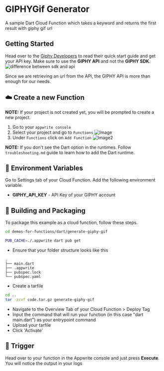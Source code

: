 # GIPHYGif Generator

A sample Dart Cloud Function which takes a keyword and returns the first result with giphy gif url

## Getting Started

Head over to the [Giphy Developers](https://developers.giphy.com/docs/api) to read their quick start guide and get your API key. Make sure to use the **GIPHY API** and not the **GIPHY SDK**.
![difference between sdk and api](https://github.com/2002Bishwajeet/demos-for-functions/blob/feat-implement-generate-giphy-gif-dart/dart/generate-giphy-gif/screenshots/SDKvsAPI.png)

Since we are retrieving an url from the API, the GIPHY API is more than enough for our needs.

## ☁️ Create a new Function

**NOTE:** If your project is not created yet, you will be prompted to create a new project.

1. Go to your `appwrite console`
2. Select your project and go to `Functions`
![Image](https://github.com/2002Bishwajeet/demos-for-functions/blob/feat-implement-generate-giphy-gif-dart/dart/generate-giphy-gif/screenshots/functions.png)
3. Under `Functions` click on `Add Function`
![Image2](https://github.com/2002Bishwajeet/demos-for-functions/blob/feat-implement-generate-giphy-gif-dart/dart/generate-giphy-gif/screenshots/function2.png)

**NOTE:** If you don't see the Dart option in the runtimes. Follow `troubleshooting.md` guide to learn how to add the Dart runtime.

## 📝 Environment Variables

Go to Settings tab of your Cloud Function. Add the following environment variable.

* **GIPHY_API_KEY** - API Key of your GIPHY account

## 🚀 Building and Packaging

To package this example as a cloud function, follow these steps.

```bash
cd demos-for-functions/dart/generate-giphy-gif

PUB_CACHE=./.appwrite dart pub get
```

* Ensure that your folder structure looks like this

```
.
├── main.dart
├── .appwrite
├── pubspec.lock
└── pubspec.yaml
```

* Create a tarfile

```bash
cd ..
tar -zcvf code.tar.gz generate-giphy-gif
```

* Navigate to the Overview Tab of your Cloud Function > Deploy Tag
* Input the command that will run your function (in this case "dart main.dart") as your entrypoint command
* Upload your tarfile
* Click 'Activate'

## 🎯 Trigger

Head over to your function in the Appwrite console and just press **Execute**. You will notice the output in your logs
